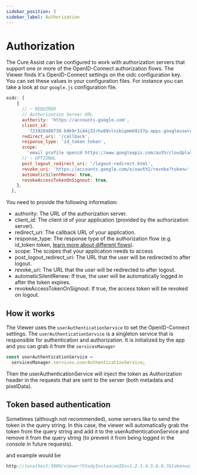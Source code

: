 ```yaml
---
sidebar_position: 5
sidebar_label: Authorization
---
```


# Authorization

The Cure Assist can be configured to work with authorization servers that
support one or more of the OpenID-Connect authorization flows. The Viewer finds
it's OpenID-Connect settings on the oidc configuration key. You can set these
values in your configuration files. For instance you can take a look at our
`google.js` configuration file.

```js
oidc: [
    {
      // ~ REQUIRED
      // Authorization Server URL
      authority: 'https://accounts.google.com',
      client_id:
        '723928408739-k9k9r3i44j32rhu69vlnibipmmk9i57p.apps.googleusercontent.com',
      redirect_uri: '/callback',
      response_type: 'id_token token',
      scope:
        'email profile openid https://www.googleapis.com/auth/cloudplatformprojects.readonly https://www.googleapis.com/auth/cloud-healthcare', // email profile openid
      // ~ OPTIONAL
      post_logout_redirect_uri: '/logout-redirect.html',
      revoke_uri: 'https://accounts.google.com/o/oauth2/revoke?token=',
      automaticSilentRenew: true,
      revokeAccessTokenOnSignout: true,
    },
  ],
```

You need to provide the following information:

- authority: The URL of the authorization server.
- client_id: The client id of your application (provided by the authorization
  server).
- redirect_uri: The callback URL of your application.
- response_type: The response type of the authorization flow (e.g. id_token
  token,
  [learn more about different flows](https://darutk.medium.com/diagrams-of-all-the-openid-connect-flows-6968e3990660)).
- scope: The scopes that your application needs to access
- post_logout_redirect_uri: The URL that the user will be redirected to after
  logout.
- revoke_uri: The URL that the user will be redirected to after logout.
- automaticSilentRenew: If true, the user will be automatically logged in after
  the token expires.
- revokeAccessTokenOnSignout: If true, the access token will be revoked on
  logout.

## How it works

The Viewer uses the `userAuthenticationService` to set the OpenID-Connect
settings. The `userAuthenticationService` is a singleton service that is
responsible for authentication and authorization. It is initialized by the app
and you can grab it from the `servicesManager`

```js
const userAuthenticationService =
  servicesManager.services.userAuthenticationService;
```

Then the userAuthenticationService will inject the token as Authorization header
in the requests that are sent to the server (both metadata and pixelData).

## Token based authentication

Sometimes (although not recommended), some servers like to send the token in the
query string. In this case, the viewer will automatically grab the token from
the query string and add it to the userAuthenticationService and remove it from
the query string (to prevent it from being logged in the console in future
requests).

and example would be

```js
http://localhost:3000/viewer?StudyInstanceUIDs=1.2.3.4.5.6.6.7&token=e123125jsdfahsdf
```
